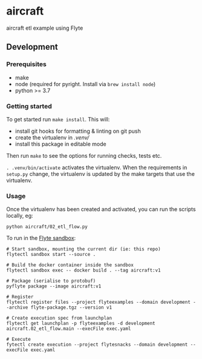 # aircraft

aircraft etl example using Flyte

## Development

### Prerequisites

- make
- node (required for pyright. Install via `brew install node`)
- python >= 3.7

### Getting started

To get started run `make install`. This will:

- install git hooks for formatting & linting on git push
- create the virtualenv in _.venv/_
- install this package in editable mode

Then run `make` to see the options for running checks, tests etc.

`. .venv/bin/activate` activates the virtualenv. When the requirements in `setup.py` change, the virtualenv is updated by the make targets that use the virtualenv.

### Usage

Once the virtualenv has been created and activated, you can run the scripts locally, eg:

```
python aircraft/02_etl_flow.py
```

To run in the [Flyte sandbox](https://docs.flyte.org/en/latest/deployment/sandbox.html):

```
# Start sandbox, mounting the current dir (ie: this repo)
flytectl sandbox start --source .

# Build the docker container inside the sandbox
flytectl sandbox exec -- docker build . --tag aircraft:v1

# Package (serialise to protobuf)
pyflyte package --image aircraft:v1

# Register 
flytectl register files --project flyteexamples --domain development --archive flyte-package.tgz --version v1

# Create execution spec from launchplan
flytectl get launchplan -p flyteexamples -d development aircraft.02_etl_flow.main --execFile exec.yaml

# Execute
fytectl create execution --project flytesnacks --domain development --execFile exec.yaml
```
